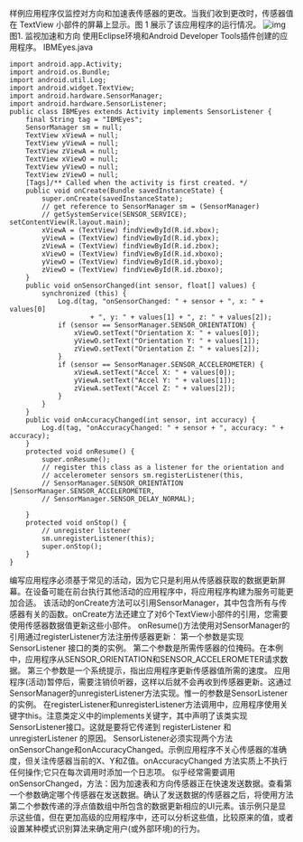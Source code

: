 样例应用程序仅监控对方向和加速表传感器的更改。当我们收到更改时，传感器值在 TextView 小部件的屏幕上显示。图 1 展示了该应用程序的运行情况。
![img](P)  
图1. 监视加速和方向
使用Eclipse环境和Android Developer Tools插件创建的应用程序。
IBMEyes.java
```  
import android.app.Activity;
import android.os.Bundle;
import android.util.Log;
import android.widget.TextView;
import android.hardware.SensorManager;
import android.hardware.SensorListener;
public class IBMEyes extends Activity implements SensorListener {
	final String tag = "IBMEyes";
	SensorManager sm = null;
	TextView xViewA = null;
	TextView yViewA = null;
	TextView zViewA = null;
	TextView xViewO = null;
	TextView yViewO = null;
	TextView zViewO = null;
	[Tags]/** Called when the activity is first created. */
	public void onCreate(Bundle savedInstanceState) {
		super.onCreate(savedInstanceState);
		// get reference to SensorManager sm = (SensorManager)
		// getSystemService(SENSOR_SERVICE); setContentView(R.layout.main);
		xViewA = (TextView) findViewById(R.id.xbox);
		yViewA = (TextView) findViewById(R.id.ybox);
		zViewA = (TextView) findViewById(R.id.zbox);
		xViewO = (TextView) findViewById(R.id.xboxo);
		yViewO = (TextView) findViewById(R.id.yboxo);
		zViewO = (TextView) findViewById(R.id.zboxo);
	}
	public void onSensorChanged(int sensor, float[] values) {
		synchronized (this) {
			Log.d(tag, "onSensorChanged: " + sensor + ", x: " + values[0]
					+ ", y: " + values[1] + ", z: " + values[2]);
			if (sensor == SensorManager.SENSOR_ORIENTATION) {
				xViewO.setText("Orientation X: " + values[0]);
				yViewO.setText("Orientation Y: " + values[1]);
				zViewO.setText("Orientation Z: " + values[2]);
			}
			if (sensor == SensorManager.SENSOR_ACCELEROMETER) {
				xViewA.setText("Accel X: " + values[0]);
				yViewA.setText("Accel Y: " + values[1]);
				zViewA.setText("Accel Z: " + values[2]);
			}
		}
	}
	public void onAccuracyChanged(int sensor, int accuracy) {
		Log.d(tag, "onAccuracyChanged: " + sensor + ", accuracy: " + accuracy);
	}
	protected void onResume() {
		super.onResume();
		// register this class as a listener for the orientation and
		// accelerometer sensors sm.registerListener(this,
		// SensorManager.SENSOR_ORIENTATION |SensorManager.SENSOR_ACCELEROMETER,
		// SensorManager.SENSOR_DELAY_NORMAL);

	}
	protected void onStop() {
		// unregister listener
		sm.unregisterListener(this);
		super.onStop();
	}
}
```
编写应用程序必须基于常见的活动，因为它只是利用从传感器获取的数据更新屏幕。在设备可能在前台执行其他活动的应用程序中，将应用程序构建为服务可能更加合适。
该活动的onCreate方法可以引用SensorManager，其中包含所有与传感器有关的函数。onCreate方法还建立了对6个TextView小部件的引用，您需要使用传感器数据值更新这些小部件。
onResume()方法使用对SensorManager的引用通过registerListener方法注册传感器更新：
第一个参数是实现 SensorListener 接口的类的实例。
第二个参数是所需传感器的位掩码。在本例中，应用程序从SENSOR_ORIENTATION和SENSOR_ACCELEROMETER请求数据。
第三个参数是一个系统提示，指出应用程序更新传感器值所需的速度。
应用程序(活动)暂停后，需要注销侦听器，这样以后就不会再收到传感器更新。这通过SensorManager的unregisterListener方法实现。惟一的参数是SensorListener的实例。
在registerListener和unregisterListener方法调用中，应用程序使用关键字this。注意类定义中的implements关键字，其中声明了该类实现SensorListener接口。这就是要将它传递到 registerListener 和 unregisterListener 的原因。
SensorListener必须实现两个方法onSensorChange和onAccuracyChanged。示例应用程序不关心传感器的准确度，但关注传感器当前的X、Y和Z值。onAccuracyChanged 方法实质上不执行任何操作;它只在每次调用时添加一个日志项。
似乎经常需要调用onSensorChanged，方法：因为加速表和方向传感器正在快速发送数据。查看第一个参数确定哪个传感器在发送数据。确认了发送数据的传感器之后，将使用方法第二个参数传递的浮点值数组中所包含的数据更新相应的UI元素。该示例只是显示这些值，但在更加高级的应用程序中，还可以分析这些值，比较原来的值，或者设置某种模式识别算法来确定用户(或外部环境)的行为。 